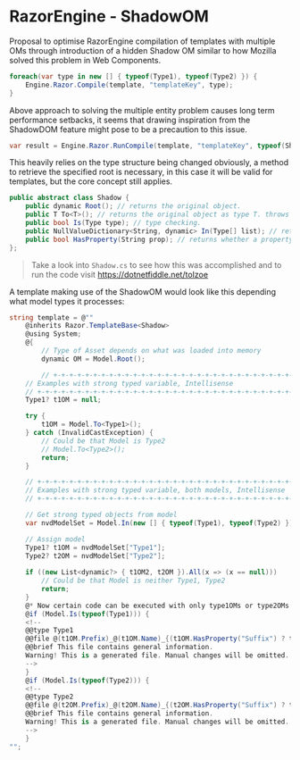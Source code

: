 # RazorEngine - ShadowOM
Proposal to optimise RazorEngine compilation of templates with multiple OMs
through introduction of a hidden Shadow OM similar to how Mozilla solved this problem in Web Components.
```csharp
foreach(var type in new [] { typeof(Type1), typeof(Type2) }) {
    Engine.Razor.Compile(template, "templateKey", type);
}
```
Above approach to solving the multiple entity problem causes long term performance setbacks,
it seems that drawing inspiration from the ShadowDOM feature might pose to be a precaution to this issue.
```csharp
var result = Engine.Razor.RunCompile(template, "templateKey", typeof(Shadow), type1OM);
```
This heavily relies on the type structure being changed obviously, a method to retrieve the specified root is necessary,
in this case it will be valid for templates, but the core concept still applies. 

```csharp
public abstract class Shadow {
    public dynamic Root(); // returns the original object.
    public T To<T>(); // returns the original object as type T. throws InvalidCastException
    public bool Is(Type type); // type checking.
    public NullValueDictionary<String, dynamic> In(Type[] list); // returns collection with matching type.
    public bool HasProperty(String prop); // returns whether a property exists.
};
```

>Take a look into <code>Shadow.cs</code> to see how this was accomplished and to run the code visit https://dotnetfiddle.net/toIzoe

A template making use of the ShadowOM
would look like this depending what model types it processes:
```csharp
string template = @""
    @inherits Razor.TemplateBase<Shadow>
    @using System;
    @{
        // Type of Asset depends on what was loaded into memory
        dynamic OM = Model.Root();

        // +-+-+-+-+-+-+-+-+-+-+-+-+-+-+-+-+-+-+-+-+-+-+-+-+-+-+-+-+-+-+-+-+-+-+-+-+-+-+-+-+-+-+-+-+-+-+-+-+-+
	// Examples with strong typed variable, Intellisense
	// +-+-+-+-+-+-+-+-+-+-+-+-+-+-+-+-+-+-+-+-+-+-+-+-+-+-+-+-+-+-+-+-+-+-+-+-+-+-+-+-+-+-+-+-+-+-+-+-+-+
	Type1? t1OM = null;

	try {
		t1OM = Model.To<Type1>();
	} catch (InvalidCastException) {
		// Could be that Model is Type2
		// Model.To<Type2>();
		return;
	}

	// +-+-+-+-+-+-+-+-+-+-+-+-+-+-+-+-+-+-+-+-+-+-+-+-+-+-+-+-+-+-+-+-+-+-+-+-+-+-+-+-+-+-+-+-+-+-+-+-+-+
	// Examples with strong typed variable, both models, Intellisense
	// +-+-+-+-+-+-+-+-+-+-+-+-+-+-+-+-+-+-+-+-+-+-+-+-+-+-+-+-+-+-+-+-+-+-+-+-+-+-+-+-+-+-+-+-+-+-+-+-+-+

	// Get strong typed objects from model
	var nvdModelSet = Model.In(new [] { typeof(Type1), typeof(Type2) });

	// Assign model
	Type1? t1OM = nvdModelSet["Type1"];
	Type2? t2OM = nvdModelSet["Type2"];
		
	if ((new List<dynamic?> { t1OM2, t2OM }).All(x => (x == null)))
		// Could be that Model is neither Type1, Type2
		return;
    }
    @* Now certain code can be executed with only type1OMs or type2OMs *@
    @if (Model.Is(typeof(Type1))) {
	<!--
	@@type Type1
	@@file @(t1OM.Prefix)_@(t1OM.Name)_{(t1OM.HasProperty("Suffix") ? t1OM.Suffix + "_" : "")}Info.log
	@@brief This file contains general information.
	Warning! This is a generated file. Manual changes will be omitted.
	-->
    }
    @if (Model.Is(typeof(Type2))) {
	<!--
	@@type Type2
	@@file @(t2OM.Prefix)_@(t2OM.Name)_{(t2OM.HasProperty("Suffix") ? t2OM.Suffix + "_" : "")}Info.log
	@@brief This file contains general information.
	Warning! This is a generated file. Manual changes will be omitted.
	-->
    }
"";
```
